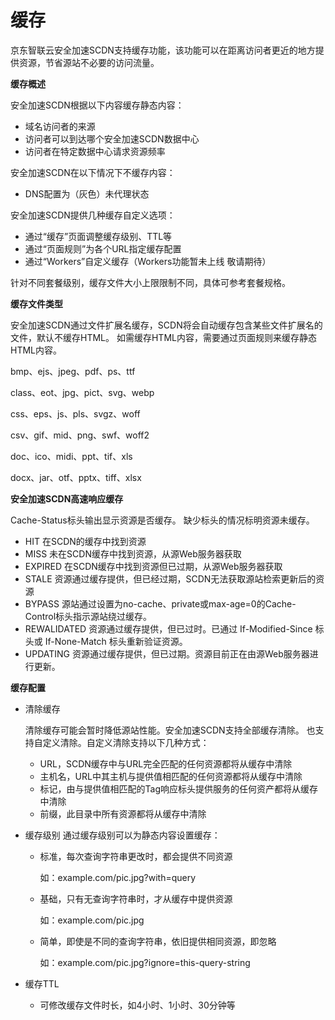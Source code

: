 
# 缓存
京东智联云安全加速SCDN支持缓存功能，该功能可以在距离访问者更近的地方提供资源，节省源站不必要的访问流量。

**缓存概述**

安全加速SCDN根据以下内容缓存静态内容：
- 域名访问者的来源
- 访问者可以到达哪个安全加速SCDN数据中心
- 访问者在特定数据中心请求资源频率

安全加速SCDN在以下情况下不缓存内容：

- DNS配置为（灰色）未代理状态


安全加速SCDN提供几种缓存自定义选项：

- 通过“缓存”页面调整缓存级别、TTL等
- 通过“页面规则”为各个URL指定缓存配置
- 通过“Workers”自定义缓存（Workers功能暂未上线 敬请期待）

针对不同套餐级别，缓存文件大小上限限制不同，具体可参考套餐规格。

**缓存文件类型**


安全加速SCDN通过文件扩展名缓存，SCDN将会自动缓存包含某些文件扩展名的文件，默认不缓存HTML。
如需缓存HTML内容，需要通过页面规则来缓存静态HTML内容。


bmp、ejs、jpeg、pdf、ps、ttf

class、eot、jpg、pict、svg、webp

css、eps、js、pls、svgz、woff

csv、gif、mid、png、swf、woff2

doc、ico、midi、ppt、tif、xls

docx、jar、otf、pptx、tiff、xlsx


**安全加速SCDN高速响应缓存**

Cache-Status标头输出显示资源是否缓存。
缺少标头的情况标明资源未缓存。

- HIT 在SCDN的缓存中找到资源
- MISS 未在SCDN缓存中找到资源，从源Web服务器获取
- EXPIRED 在SCDN缓存中找到资源但已过期，从源Web服务器获取
- STALE 资源通过缓存提供，但已经过期，SCDN无法获取源站检索更新后的资源
- BYPASS 源站通过设置为no-cache、private或max-age=0的Cache-Control标头指示源站绕过缓存。
- REWALIDATED 资源通过缓存提供，但已过时。已通过 If-Modified-Since 标头或 If-None-Match 标头重新验证资源。
- UPDATING 资源通过缓存提供，但已过期。资源目前正在由源Web服务器进行更新。

**缓存配置**
- 清除缓存

  清除缓存可能会暂时降低源站性能。安全加速SCDN支持全部缓存清除。
  也支持自定义清除。自定义清除支持以下几种方式：
  - URL，SCDN缓存中与URL完全匹配的任何资源都将从缓存中清除
  - 主机名，URL中其主机与提供值相匹配的任何资源都将从缓存中清除
  - 标记，由与提供值相匹配的Tag响应标头提供服务的任何资产都将从缓存中清除
  - 前缀，此目录中所有资源都将从缓存中清除



- 缓存级别
  通过缓存级别可以为静态内容设置缓存：
  - 标准，每次查询字符串更改时，都会提供不同资源

    如：example.com/pic.jpg?with=query
  - 基础，只有无查询字符串时，才从缓存中提供资源

    如：example.com/pic.jpg
  - 简单，即使是不同的查询字符串，依旧提供相同资源，即忽略

    如：example.com/pic.jpg?ignore=this-query-string


- 缓存TTL
    - 可修改缓存文件时长，如4小时、1小时、30分钟等
